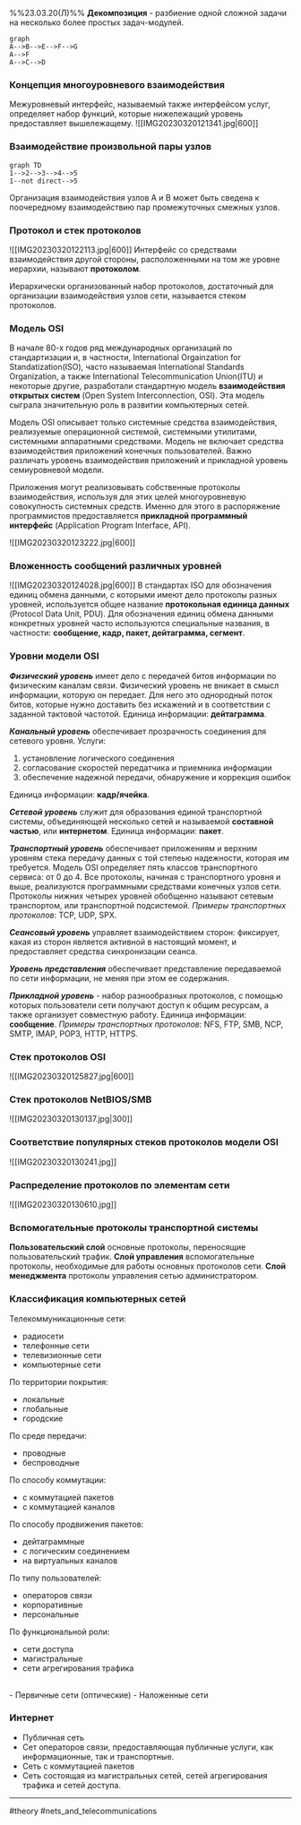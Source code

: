 %%23.03.20(Л)%%
**Декомпозиция** - разбиение одной сложной задачи на несколько более простых задач-модулей.

```mermaid
graph
A-->B-->E-->F-->G
A-->F
A-->C-->D
```
### Концепция многоуровневого взаимодействия
Межуровневый интерфейс, называемый также интерфейсом услуг, определяет набор функций, которые нижележащий уровень предоставляет вышележащему.
![[IMG20230320121341.jpg|600]]

### Взаимодействие произвольной пары узлов
```mermaid
graph TD
1-->2-->3-->4-->5
1--not direct-->5
```

Организация взаимодействия узлов A и B может быть сведена к поочередному взаимодействию пар промежуточных смежных узлов.

### Протокол и стек протоколов
![[IMG20230320122113.jpg|600]]
Интерфейс со средствами взаимодействия другой стороны, расположенными на том же уровне иерархии, называют **протоколом**.

Иерархически организованный набор протоколов, достаточный для организации взаимодействия узлов сети, называется стеком протоколов.

### Модель OSI
В начале 80-х годов ряд международных организаций по стандартизации и, в частности, International Orgainzation for Standatization(ISO), часто называемая International Standards Organization, а также International Telecommunication Union(ITU) и некоторые другие, разработали стандартную модель **взаимодействия открытых систем** (Open System Interconnection, OSI). Эта модель сыграла значительную роль в развитии компьютерных сетей.

Модель OSI описывает только системные средства взаимодействия, реализуемые операционной системой, системными утилитами, системными аппаратными средствами. Модель не включает средства взаимодействия приложений конечных пользователей. Важно различать уровень взаимодействия приложений и прикладной уровень семиуровневой модели.

Приложения могут реализовывать собственные протоколы взаимодействия, используя для этих целей многоуровневую совокупность системных средств. Именно для этого в распоряжение программистов предоставляется **прикладной программный интерфейс** (Application Program Interface, API).

![[IMG20230320123222.jpg|600]]

### Вложенность сообщений различных уровней
![[IMG20230320124028.jpg|600]]
В стандартах ISO для обозначения единиц обмена данными, с которыми имеют дело протоколы разных уровней, используется общее название **протокольная единица данных** (Protocol Data Unit, PDU). Для обозначения единиц обмена данными конкретных уровней часто используются специальные названия, в частности: **сообщение, кадр, пакет, дейтаграмма, сегмент**.

### Уровни модели OSI
***Физический уровень*** имеет дело с передачей битов информации по физическим каналам связи. Физический уровень не вникает в смысл информации, которую он передает. Для него это однородный поток битов, которые нужно доставить без искажений и в соответствии с заданной тактовой частотой.
Единица информации: **дейтаграмма**.

***Канальный уровень*** обеспечивает прозрачность соединения для сетевого уровня.
Услуги:
1. установление логического соединения
2. согласование скоростей передатчика и приемника информации
3. обеспечение надежной передачи, обнаружение и коррекция ошибок

Единица информации: **кадр/ячейка**.

***Сетевой уровень*** служит для образования единой транспортной системы, объединяющей несколько сетей и называемой **составной частью**, или **интернетом**.
Единица информации: **пакет**.

***Транспортный уровень*** обеспечивает приложениям и верхним уровням стека передачу данных с той степеью надежности, которая им требуется. Модель OSI определяет пять классов транспортного сервиса: от 0 до 4.
Все протоколы, начиная с транспортного уровня и выше, реализуются программными средствами конечных узлов сети. Протоколы нижних четырех уровней обобщенно называют сетевым транспортом, или транспортной подсистемой.
*Примеры транспортных протоколов*: TCP, UDP, SPX.

***Сеансовый уровень*** управляет взаимодействием сторон: фиксирует, какая из сторон является активной в настоящий момент, и предоставляет средства синхронизации сеанса.

***Уровень представления*** обеспечивает представление передаваемой по сети информации, не меняя при этом ее содержания.

***Прикладной уровень*** - набор разнообразных протоколов, с помощью которых пользователи сети получают доступ к общим ресурсам, а также организует совместную работу.
Единица информации: **сообщение**.
*Примеры транспортных протоколов*: NFS, FTP, SMB, NCP, SMTP, IMAP, POP3, HTTP, HTTPS.

### Стек протоколов OSI
![[IMG20230320125827.jpg|600]]

### Стек протоколов NetBIOS/SMB
![[IMG20230320130137.jpg|300]]

### Соответствие популярных стеков протоколов модели OSI
![[IMG20230320130241.jpg]]

### Распределение протоколов по элементам сети
![[IMG20230320130610.jpg]]

### Вспомогательные протоколы транспортной системы
**Пользовательский слой** основные протоколы, переносящие пользовательский трафик.
**Слой управления** вспомогательные протоколы, необходимые для работы основных протоколов сети.
**Слой менеджмента** протоколы управления сетью администратором.

### Классификация компьютерных сетей
Телекоммуникационные сети:
- радиосети
- телефонные сети
- телевизионные сети
- компьютерные сети

По территории покрытия:
- локальные
- глобальные
- городские

По среде передачи:
- проводные
- беспроводные

По способу коммутации:
- с коммутацией пакетов
- с коммутацией каналов

По способу продвижения пакетов:
- дейтаграммные
- с логическим соединением
- на виртуальных каналов

По типу пользователей:
- операторов связи
- корпоративные
- персональные

По функциональной роли:
- сети доступа
- магистральные
- сети агрегирования трафика
<br>
- Первичные сети (оптические)
- Наложенные сети

### Интернет
- Публичная сеть
- Сет операторов связи, предоставляющая публичные услуги, как информационные, так и транспортные.
- Сеть с коммутацией пакетов
- Сеть состоящая из магистральных сетей, сетей агрегирования трафика и сетей доступа.

---
#theory #nets_and_telecommunications 